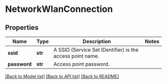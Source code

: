 # NetworkWlanConnection

## Properties
Name | Type | Description | Notes
------------ | ------------- | ------------- | -------------
**ssid** | **str** | A SSID (Service Set IDentifier) is the access point name. | 
**password** | **str** | Access point password. | 

[[Back to Model list]](../README.md#documentation-for-models) [[Back to API list]](../README.md#documentation-for-api-endpoints) [[Back to README]](../README.md)


